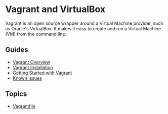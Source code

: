 # Vagrant and VirtualBox

Vagrant is an open source wrapper around a Virtual Machine provider, such as Oracle's 
VirtualBox. It makes it easy to create and run a Virtual Machine (VM) from the command line.

## Guides

- [Vagrant Overview](/Guides/Vagrant/Vagrant%20Overview)
- [Vagrant Installation](/Guides/Vagrant/Vagrant%20Installation)
- [Getting Started with Vagrant](/Guides/Vagrant/Getting%20Started%20with%20Vagrant)
- [Known Issues](/Guides/Vagrant/Known%20Issues)
## Topics

- [Vagrantfile](/Topics/Vagrantfile)
